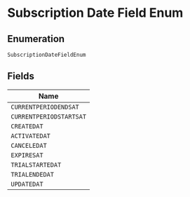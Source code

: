
# Subscription Date Field Enum

## Enumeration

`SubscriptionDateFieldEnum`

## Fields

| Name |
|  --- |
| `CURRENTPERIODENDSAT` |
| `CURRENTPERIODSTARTSAT` |
| `CREATEDAT` |
| `ACTIVATEDAT` |
| `CANCELEDAT` |
| `EXPIRESAT` |
| `TRIALSTARTEDAT` |
| `TRIALENDEDAT` |
| `UPDATEDAT` |


